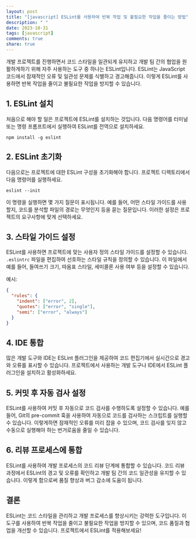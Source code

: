 ```yaml
---
layout: post
title: "[javascript] ESLint를 사용하여 반복 작업 및 불필요한 작업을 줄이는 방법"
description: " "
date: 2023-10-31
tags: [javascript]
comments: true
share: true
---
```


개발 프로젝트를 진행하면서 코드 스타일을 일관되게 유지하고 개발 팀 간의 협업을 원활하게하기 위해 자주 사용하는 도구 중 하나는 ESLint입니다. ESLint는 JavaScript 코드에서 잠재적인 오류 및 일관성 문제를 식별하고 경고해줍니다. 이렇게 ESLint를 사용하면 반복 작업을 줄이고 불필요한 작업을 방지할 수 있습니다.

## 1. ESLint 설치

처음으로 해야 할 일은 프로젝트에 ESLint를 설치하는 것입니다. 다음 명령어를 터미널 또는 명령 프롬프트에서 실행하여 ESLint를 전역으로 설치하세요.

```shell
npm install -g eslint
```

## 2. ESLint 초기화

다음으로는 프로젝트에 대한 ESLint 구성을 초기화해야 합니다. 프로젝트 디렉토리에서 다음 명령어를 실행하세요.

```shell
eslint --init
```

이 명령을 실행하면 몇 가지 질문이 표시됩니다. 예를 들어, 어떤 스타일 가이드를 사용할지, 코드를 분석할 파일의 경로는 무엇인지 등을 묻는 질문입니다. 이러한 설정은 프로젝트의 요구사항에 맞게 선택하세요.

## 3. 스타일 가이드 설정

ESLint를 사용하면 프로젝트에 맞는 사용자 정의 스타일 가이드를 설정할 수 있습니다. `.eslintrc` 파일을 편집하여 선호하는 스타일 규칙을 정의할 수 있습니다. 이 파일에서 예를 들어, 들여쓰기 크기, 따옴표 스타일, 세미콜론 사용 여부 등을 설정할 수 있습니다.

예시:

```json
{
  "rules": {
    "indent": ["error", 2],
    "quotes": ["error", "single"],
    "semi": ["error", "always"]
  }
}
```

## 4. IDE 통합

많은 개발 도구와 IDE는 ESLint 플러그인을 제공하여 코드 편집기에서 실시간으로 경고와 오류를 표시할 수 있습니다. 프로젝트에서 사용하는 개발 도구나 IDE에서 ESLint 플러그인을 설치하고 활성화하세요.

## 5. 커밋 후 자동 검사 설정

ESLint를 사용하여 커밋 후 자동으로 코드 검사를 수행하도록 설정할 수 있습니다. 예를 들어, Git의 pre-commit 훅을 사용하여 자동으로 코드를 검사하는 스크립트를 실행할 수 있습니다. 이렇게하면 잠재적인 오류를 미리 잡을 수 있으며, 코드 검사를 잊지 않고 수동으로 실행해야 하는 번거로움을 줄일 수 있습니다.

## 6. 리뷰 프로세스에 통합

ESLint를 사용하여 개발 프로세스의 코드 리뷰 단계에 통합할 수 있습니다. 코드 리뷰 과정에서 ESLint의 경고 및 오류를 확인하고 개발 팀 간의 코드 일관성을 유지할 수 있습니다. 이렇게 함으로써 품질 향상과 버그 감소에 도움이 됩니다.

## 결론

ESLint는 코드 스타일을 관리하고 개발 프로세스를 향상시키는 강력한 도구입니다. 이 도구를 사용하여 반복 작업을 줄이고 불필요한 작업을 방지할 수 있으며, 코드 품질과 협업을 개선할 수 있습니다. 프로젝트에서 ESLint를 적용해보세요!